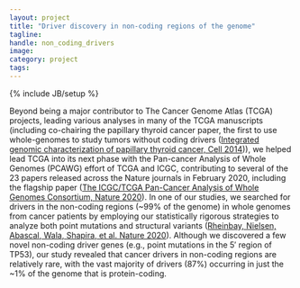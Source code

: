```yaml
---
layout: project
title: "Driver discovery in non-coding regions of the genome"
tagline:
handle: non_coding_drivers
image: 
category: project
tags:
---
```

{% include JB/setup %}

Beyond being a major contributor to The Cancer Genome Atlas (TCGA) projects, leading various analyses in many of the TCGA manuscripts (including co-chairing the papillary thyroid cancer paper, the first to use whole-genomes to study tumors without coding drivers ([Integrated genomic characterization of papillary thyroid cancer, Cell 2014])), we helped lead TCGA into its next phase with the Pan-cancer Analysis of Whole Genomes (PCAWG) effort of TCGA and ICGC, contributing to several of the 23 papers released across the Nature journals in February 2020, including the flagship paper ([The ICGC/TCGA Pan-Cancer Analysis of Whole Genomes Consortium, Nature 2020]). In one of our studies, we searched for drivers in the non-coding regions (~99% of the genome) in whole genomes from cancer patients by employing our statistically rigorous strategies to analyze both point mutations and structural variants ([Rheinbay, Nielsen, Abascal, Wala, Shapira, et al. Nature 2020]). Although we discovered a few novel non-coding driver genes (e.g., point mutations in the 5′ region of TP53), our study revealed that cancer drivers in non-coding regions are relatively rare, with the vast majority of drivers (87%) occurring in just the ~1% of the genome that is protein-coding.

[Integrated genomic characterization of papillary thyroid cancer, Cell 2014]: /papers/paper/papillary-thyroid-carcinoma
[The ICGC/TCGA Pan-Cancer Analysis of Whole Genomes Consortium, Nature 2020]: /papers/paper/pcawg-flagship
[Rheinbay, Nielsen, Abascal, Wala, Shapira, et al. Nature 2020]: /papers/paper/non-coding-drivers
